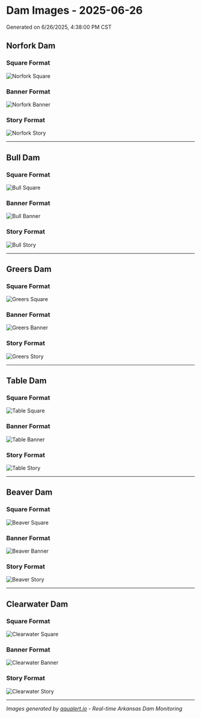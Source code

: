 # Dam Images - 2025-06-26

Generated on 6/26/2025, 4:38:00 PM CST

## Norfork Dam

### Square Format
![Norfork Square](https://raw.githubusercontent.com/lilblessings/dam-images/main/dam-images/2025-06-26/Norfork_2025-06-26_square.png)

### Banner Format
![Norfork Banner](https://raw.githubusercontent.com/lilblessings/dam-images/main/dam-images/2025-06-26/Norfork_2025-06-26_banner.png)

### Story Format
![Norfork Story](https://raw.githubusercontent.com/lilblessings/dam-images/main/dam-images/2025-06-26/Norfork_2025-06-26_story.png)

---

## Bull Dam

### Square Format
![Bull Square](https://raw.githubusercontent.com/lilblessings/dam-images/main/dam-images/2025-06-26/Bull_Shoals_2025-06-26_square.png)

### Banner Format
![Bull Banner](https://raw.githubusercontent.com/lilblessings/dam-images/main/dam-images/2025-06-26/Bull_Shoals_2025-06-26_banner.png)

### Story Format
![Bull Story](https://raw.githubusercontent.com/lilblessings/dam-images/main/dam-images/2025-06-26/Bull_Shoals_2025-06-26_story.png)

---

## Greers Dam

### Square Format
![Greers Square](https://raw.githubusercontent.com/lilblessings/dam-images/main/dam-images/2025-06-26/Greers_Ferry_2025-06-26_square.png)

### Banner Format
![Greers Banner](https://raw.githubusercontent.com/lilblessings/dam-images/main/dam-images/2025-06-26/Greers_Ferry_2025-06-26_banner.png)

### Story Format
![Greers Story](https://raw.githubusercontent.com/lilblessings/dam-images/main/dam-images/2025-06-26/Greers_Ferry_2025-06-26_story.png)

---

## Table Dam

### Square Format
![Table Square](https://raw.githubusercontent.com/lilblessings/dam-images/main/dam-images/2025-06-26/Table_Rock_2025-06-26_square.png)

### Banner Format
![Table Banner](https://raw.githubusercontent.com/lilblessings/dam-images/main/dam-images/2025-06-26/Table_Rock_2025-06-26_banner.png)

### Story Format
![Table Story](https://raw.githubusercontent.com/lilblessings/dam-images/main/dam-images/2025-06-26/Table_Rock_2025-06-26_story.png)

---

## Beaver Dam

### Square Format
![Beaver Square](https://raw.githubusercontent.com/lilblessings/dam-images/main/dam-images/2025-06-26/Beaver_2025-06-26_square.png)

### Banner Format
![Beaver Banner](https://raw.githubusercontent.com/lilblessings/dam-images/main/dam-images/2025-06-26/Beaver_2025-06-26_banner.png)

### Story Format
![Beaver Story](https://raw.githubusercontent.com/lilblessings/dam-images/main/dam-images/2025-06-26/Beaver_2025-06-26_story.png)

---

## Clearwater Dam

### Square Format
![Clearwater Square](https://raw.githubusercontent.com/lilblessings/dam-images/main/dam-images/2025-06-26/Clearwater_2025-06-26_square.png)

### Banner Format
![Clearwater Banner](https://raw.githubusercontent.com/lilblessings/dam-images/main/dam-images/2025-06-26/Clearwater_2025-06-26_banner.png)

### Story Format
![Clearwater Story](https://raw.githubusercontent.com/lilblessings/dam-images/main/dam-images/2025-06-26/Clearwater_2025-06-26_story.png)

---


*Images generated by [aqualert.io](https://www.aqualert.io) - Real-time Arkansas Dam Monitoring*